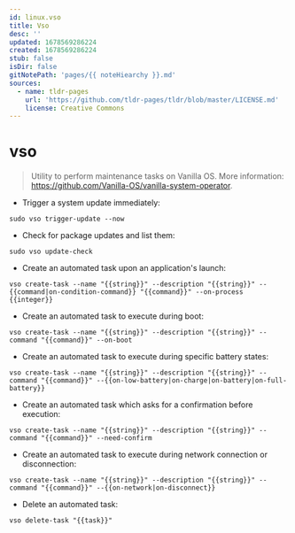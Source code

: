 ```yaml
---
id: linux.vso
title: Vso
desc: ''
updated: 1678569286224
created: 1678569286224
stub: false
isDir: false
gitNotePath: 'pages/{{ noteHiearchy }}.md'
sources:
  - name: tldr-pages
    url: 'https://github.com/tldr-pages/tldr/blob/master/LICENSE.md'
    license: Creative Commons
---
```

# vso

> Utility to perform maintenance tasks on Vanilla OS.
> More information: <https://github.com/Vanilla-OS/vanilla-system-operator>.

- Trigger a system update immediately:

`sudo vso trigger-update --now`

- Check for package updates and list them:

`sudo vso update-check`

- Create an automated task upon an application's launch:

`vso create-task --name "{{string}}" --description "{{string}}" --{{command|on-condition-command}} "{{command}}" --on-process {{integer}}`

- Create an automated task to execute during boot:

`vso create-task --name "{{string}}" --description "{{string}}" --command "{{command}}" --on-boot`

- Create an automated task to execute during specific battery states:

`vso create-task --name "{{string}}" --description "{{string}}" --command "{{command}}" --{{on-low-battery|on-charge|on-battery|on-full-battery}}`

- Create an automated task which asks for a confirmation before execution:

`vso create-task --name "{{string}}" --description "{{string}}" --command "{{command}}" --need-confirm`

- Create an automated task to execute during network connection or disconnection:

`vso create-task --name "{{string}}" --description "{{string}}" --command "{{command}}" --{{on-network|on-disconnect}}`

- Delete an automated task:

`vso delete-task "{{task}}"`

